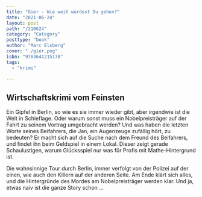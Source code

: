 ```yaml
---
title: "Gier - Wie weit würdest Du gehen?"
date: "2021-06-24"
layout: post
path: "/210624"
category: "Category"
posttype: "book"
author: "Marc Elsberg"
cover: "./gier.png"
isbn: "9783641215170"
tags:
  - "krimi"

---
```

## Wirtschaftskrimi vom Feinsten

Ein Gipfel in Berlin, so wie es sie immer wieder gibt, aber irgendwie ist die Welt in Schieflage. Oder warum sonst muss ein Nobelpreisträger auf der Fahrt zu seinem Vortrag umgebracht werden? Und was haben die letzten Worte seines Beifahrers, die Jan, ein Augenzeuge zufällig hört, zu bedeuten? Er macht sich auf die Suche nach dem Freund des Beifahrers, und findet ihn beim Geldspiel in einem Lokal. Dieser zeigt gerade Schaulustigen, warum Glücksspiel nur was für Profis mit Mathe-Hintergrund ist.

Die wahnsinnige Tour durch Berlin, immer verfolgt von der Polizei auf der einen, wie auch den Killern auf der anderen Seite. Am Ende klärt sich alles, und die Hintergründe des Mordes am Nobelpreisträger werden klar. Und ja, etwas naiv ist die ganze Story schon ...